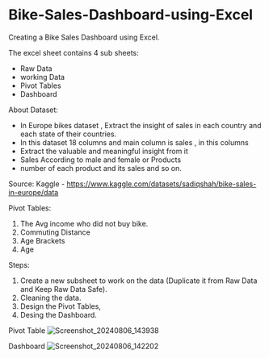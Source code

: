 # Bike-Sales-Dashboard-using-Excel
Creating a Bike Sales Dashboard using Excel.

The excel sheet contains 4 sub sheets:
- Raw Data
- working Data
- Pivot Tables
- Dashboard

About Dataset: 
- In Europe bikes dataset , Extract the insight of sales in each country
  and each state of their countries.
- In this dataset 18 columns and main column is sales , in this columns
- Extract the valuable and meaningful insight from it
- Sales According to male and female or Products
- number of each product and its sales and so on.

Source: Kaggle - https://www.kaggle.com/datasets/sadiqshah/bike-sales-in-europe/data

Pivot Tables:
1. The Avg income who did not buy bike.
2. Commuting Distance
3. Age Brackets
4. Age

Steps:
1. Create a new subsheet to work on the data (Duplicate it from Raw Data and Keep Raw Data Safe).
2. Cleaning the data.
3. Design the Pivot Tables,
4. Desing the Dashboard.


Pivot Table
![Screenshot_20240806_143938](https://github.com/user-attachments/assets/676f611c-7e31-47ad-9061-917e9ac2b330)

Dashboard
![Screenshot_20240806_142202](https://github.com/user-attachments/assets/6f867d45-8199-49c6-8148-9f2593adce7c)


